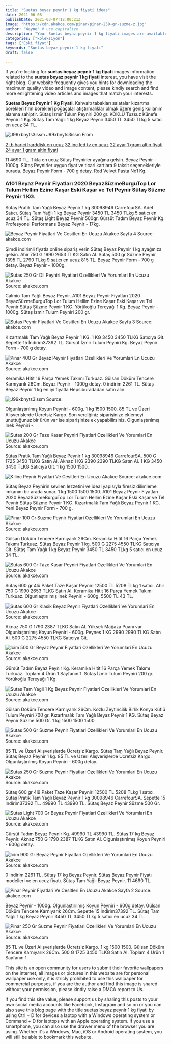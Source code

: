 ```yaml
---
title: "Suetas beyaz peynir 1 kg fiyati ideas"
date: 2021-06-08
publishDate: 2021-03-07T12:00:21Z
image: "https://cdn.akakce.com/pinar/pinar-250-gr-suzme-z.jpg"
author: "Wayne" # use capitalize
description: "Your Suetas beyaz peynir 1 kg fiyati images are available. Suetas beyaz peynir 1 kg fiyati are a topic that is being searched for and liked by netizens today. You can Download the Suetas beyaz peynir 1 kg fiyati files here. Find and Download all free photos and vectors."
categories: ["koleksiyon"]
tags: ["Eski fiyat"]
keywords: "Suetas beyaz peynir 1 kg fiyati"
draft: false

---
```


If you're looking for **suetas beyaz peynir 1 kg fiyati** images information related to the **suetas beyaz peynir 1 kg fiyati** interest, you have visit the right  blog.  Our website frequently  gives you  hints  for downloading  the maximum  quality video and image  content, please kindly search and find more enlightening video articles and images  that match your interests.

**Suetas Beyaz Peynir 1 Kg Fiyati**. Kahvaltı tabakları salatalar kızartma börekleri fırın börekleri poğaçalar atıştırmalıklar olmak üzere geniş kullanım alanına sahiptir. Sütaş İzmir Tulum Peyniri 200 gr. KÖKLÜ Tuzsuz Künefe Peyniri 1 Kg. Sütaş Tam Yağlı 1 kg Beyaz Peynir 3450 TL 3450 TLkg 5 satıcı en ucuz 34 TL.

![J99xbnyts3issm](https://iis-akakce.akamaized.net/p.z?%2F%2Fn11scdn%2Eakamaized%2Enet%2Fa1%2F1024%2Fev%2Dyasam%2Fpeynir%2Fsutas%2Dprofesyonel%2Dperformans%2Dbeyaz%2Dpeynir%2Dteneke%2D17%2Dkg%5F%5F0880447145243936%2Ejpg "J99xbnyts3issm")
J99xbnyts3issm From 

[2 tb harici harddisk en ucuz](/2-tb-harici-harddisk-en-ucuz/)
[32 inc led tv en ucuz](/32-inc-led-tv-en-ucuz/)
[22 ayar 1 gram altin fiyati](/22-ayar-1-gram-altin-fiyati/)
[24 ayar 1 gram altin fiyati](/24-ayar-1-gram-altin-fiyati/)

11 4690 TL. Tıkla en ucuz Sütaş Peynirler ayağına gelsin. Beyaz Peynir - 1000g. Sütaş Peynirler uygun fiyat ve ticari kartlara 9 taksit seçenekleriyle burada. Beyaz Peynir Form - 700 g detay. Red Velvet Pasta No1 Kg.

### A101 Beyaz Peynir Fiyatları 2020 BeyazSüzmeBurguTop Lor Tulum Hellim Ezine Kaşar Eski Kaşar ve Tel Peynir Sütaş Süzme Peynir 1 KG.

Sütaş Pratik Tam Yağlı Beyaz Peynir 1 kg 30098946 CarrefourSA. Adet Satıcı. Sütaş Tam Yağlı 1 kg Beyaz Peynir 3450 TL 3450 TLkg 5 satıcı en ucuz 34 TL. Sütaş Light Beyaz Peynir 500gr. Gürsüt Tadım Beyaz Peynir Kg. Profesyonel Performans Beyaz Peynir - 17kg.


![Beyaz Peynir Fiyatlari Ve Cesitleri En Ucuzu Akakce Sayfa 4](https://iis-akakce.akamaized.net/p.x?//mcdn01.gittigidiyor.net/55159/551599777_0.jpg "Beyaz Peynir Fiyatlari Ve Cesitleri En Ucuzu Akakce Sayfa 4")
Source: akakce.com

Şimdi indirimli fiyatla online sipariş verin Sütaş Beyaz Peynir 1 kg ayağınıza gelsin. Ahir 750 G 1990 2653 TLKG Satın Al. Sütaş 500 gr Süzme Peynir 1395 TL 2790 TLkg 9 satıcı en ucuz 815 TL. Beyaz Peynir Form - 700 g detay. Beyaz Peynir - 1000g.

![Sutas 250 Gr Dil Peyniri Fiyatlari Ozellikleri Ve Yorumlari En Ucuzu Akakce](https://cdn.akakce.com/sutas/sutas-250-gr-dil-i-z.jpg "Sutas 250 Gr Dil Peyniri Fiyatlari Ozellikleri Ve Yorumlari En Ucuzu Akakce")
Source: akakce.com

Calmio Tam Yağlı Beyaz Peynir. A101 Beyaz Peynir Fiyatları 2020 BeyazSüzmeBurguTop Lor Tulum Hellim Ezine Kaşar Eski Kaşar ve Tel Peynir Sütaş Süzme Peynir 1 KG. Yörükoğlu Tereyağı 1 Kg. Beyaz Peynir - 1000g. Sütaş İzmir Tulum Peyniri 200 gr.

![Sutas Peynir Fiyatlari Ve Cesitleri En Ucuzu Akakce Sayfa 3](https://cdn.akakce.com/iv/10022/969/969222632x.jpg "Sutas Peynir Fiyatlari Ve Cesitleri En Ucuzu Akakce Sayfa 3")
Source: akakce.com

Kızartmalık Tam Yağlı Beyaz Peynir 1 KG. 1 KG 3450 3450 TLKG Satıcıya Git. Sepette 15 İndirim37392 TL. Gürsüt İzmir Tulum Peyniri Kg. Beyaz Peynir Form - 700 g detay.

![Pinar 400 Gr Beyaz Peynir Fiyatlari Ozellikleri Ve Yorumlari En Ucuzu Akakce](https://cdn.akakce.com/pinar/pinar-400-gr-beyaz-peynir-z.jpg "Pinar 400 Gr Beyaz Peynir Fiyatlari Ozellikleri Ve Yorumlari En Ucuzu Akakce")
Source: akakce.com

Keramika Hitit 16 Parça Yemek Takımı Turkuaz. Gülsan Döküm Tencere Karnıyarık 26Cm. Beyaz Peynir - 1000g detay. 0 indirim 2261 TL. Sütaş Beyaz Peynir 1 kg en iyi fiyatla Hepsiburadadan satın alın.

![J99xbnyts3issm](https://iis-akakce.akamaized.net/p.z?%2F%2Fn11scdn%2Eakamaized%2Enet%2Fa1%2F1024%2Fev%2Dyasam%2Fpeynir%2Fsutas%2Dprofesyonel%2Dperformans%2Dbeyaz%2Dpeynir%2Dteneke%2D17%2Dkg%5F%5F0880447145243936%2Ejpg "J99xbnyts3issm")
Source: 

Olgunlaştırılmış Koyun Peyniri - 600g. 1 kg 1500 1500. 85 TL ve Üzeri Alışverişlerde Ücretsiz Kargo. Son verdiğiniz siparişinize eklemeyi unuttuğunuz bir ürün var ise siparişinize ek yapabilirsiniz. Olgunlaştırılmış İnek Peyniri -.

![Sutas 200 Gr Taze Kasar Peyniri Fiyatlari Ozellikleri Ve Yorumlari En Ucuzu Akakce](https://cdn.akakce.com/sutas/sutas-200-gr-taze-kasar-i-z.jpg "Sutas 200 Gr Taze Kasar Peyniri Fiyatlari Ozellikleri Ve Yorumlari En Ucuzu Akakce")
Source: akakce.com

Sütaş Pratik Tam Yağlı Beyaz Peynir 1 kg 30098946 CarrefourSA. 500 G 1725 3450 TLKG Satın Al. Aknaz 1 KG 2390 2390 TLKG Satın Al. 1 KG 3450 3450 TLKG Satıcıya Git. 1 kg 1500 1500.

![Kilinc Peynir Fiyatlari Ve Cesitleri En Ucuzu Akakce](https://cdn.akakce.com/kilinc/kilinc-5-kg-tam-yagli-beyaz-x.jpg "Kilinc Peynir Fiyatlari Ve Cesitleri En Ucuzu Akakce")
Source: akakce.com

Sütaş Beyaz Peynirin sevilen lezzetini ve ideal yapısıyla firesiz dilimleme imkanını bir arada sunar. 1 kg 1500 1500 1500. A101 Beyaz Peynir Fiyatları 2020 BeyazSüzmeBurguTop Lor Tulum Hellim Ezine Kaşar Eski Kaşar ve Tel Peynir Sütaş Süzme Peynir 1 KG. Kızartmalık Tam Yağlı Beyaz Peynir 1 KG. Yeni Beyaz Peynir Form - 700 g.

![Pinar 100 Gr Suzme Peynir Fiyatlari Ozellikleri Ve Yorumlari En Ucuzu Akakce](https://cdn.akakce.com/pinar/pinar-100-gr-suzme-z.jpg "Pinar 100 Gr Suzme Peynir Fiyatlari Ozellikleri Ve Yorumlari En Ucuzu Akakce")
Source: akakce.com

Gülsan Döküm Tencere Karnıyarık 26Cm. Keramika Hitit 16 Parça Yemek Takımı Turkuaz. Sütaş Beyaz Peynir 1 kg. 500 G 2275 4550 TLKG Satıcıya Git. Sütaş Tam Yağlı 1 kg Beyaz Peynir 3450 TL 3450 TLkg 5 satıcı en ucuz 34 TL.

![Sutas 600 Gr Taze Kasar Peyniri Fiyatlari Ozellikleri Ve Yorumlari En Ucuzu Akakce](https://cdn.akakce.com/sutas/sutas-600-gr-taze-kasar-i-z.jpg "Sutas 600 Gr Taze Kasar Peyniri Fiyatlari Ozellikleri Ve Yorumlari En Ucuzu Akakce")
Source: akakce.com

Sütaş 600 gr 4lü Paket Taze Kaşar Peyniri 12500 TL 5208 TLkg 1 satıcı. Ahir 750 G 1990 2653 TLKG Satın Al. Keramika Hitit 16 Parça Yemek Takımı Turkuaz. Olgunlaştırılmış İnek Peyniri - 600g. 5500 TL 43 TL.

![Sutas 600 Gr Klasik Beyaz Peynir Fiyatlari Ozellikleri Ve Yorumlari En Ucuzu Akakce](https://cdn.akakce.com/sutas/sutas-600-gr-klasik-beyaz-peynir-z.jpg "Sutas 600 Gr Klasik Beyaz Peynir Fiyatlari Ozellikleri Ve Yorumlari En Ucuzu Akakce")
Source: akakce.com

Aknaz 750 G 1790 2387 TLKG Satın Al. Yüksek Mağaza Puanı var. Olgunlaştırılmış Koyun Peyniri - 600g. Peynes 1 KG 2990 2990 TLKG Satın Al. 500 G 2275 4550 TLKG Satıcıya Git.

![Icim 500 Gr Beyaz Peynir Fiyatlari Ozellikleri Ve Yorumlari En Ucuzu Akakce](https://cdn.akakce.com/icim/icim-500-gr-beyaz-z.jpg "Icim 500 Gr Beyaz Peynir Fiyatlari Ozellikleri Ve Yorumlari En Ucuzu Akakce")
Source: akakce.com

Gürsüt Tadım Beyaz Peynir Kg. Keramika Hitit 16 Parça Yemek Takımı Turkuaz. Toplam 4 Ürün 1 Sayfanın 1. Sütaş İzmir Tulum Peyniri 200 gr. Yörükoğlu Tereyağı 1 Kg.

![Sutas Tam Yagli 1 Kg Beyaz Peynir Fiyatlari Ozellikleri Ve Yorumlari En Ucuzu Akakce](https://cdn.akakce.com/sutas/sutas-tam-yagli-1-kg-beyaz-peynir-z.jpg "Sutas Tam Yagli 1 Kg Beyaz Peynir Fiyatlari Ozellikleri Ve Yorumlari En Ucuzu Akakce")
Source: akakce.com

Gülsan Döküm Tencere Karnıyarık 26Cm. Kozlu Zeytincilik Birlik Konya Küflü Tulum Peyniri 700 gr. Kızartmalık Tam Yağlı Beyaz Peynir 1 KG. Sütaş Beyaz Peynir Süzme 500 Gr. 1 kg 1500 1500 1500.

![Sutas 500 Gr Suzme Peynir Fiyatlari Ozellikleri Ve Yorumlari En Ucuzu Akakce](https://cdn.akakce.com/sutas/sutas-500-gr-suzme-peynir-z.jpg "Sutas 500 Gr Suzme Peynir Fiyatlari Ozellikleri Ve Yorumlari En Ucuzu Akakce")
Source: akakce.com

85 TL ve Üzeri Alışverişlerde Ücretsiz Kargo. Sütaş Tam Yağlı Beyaz Peynir. Sütaş Beyaz Peynir 1 kg. 85 TL ve Üzeri Alışverişlerde Ücretsiz Kargo. Olgunlaştırılmış Koyun Peyniri - 600g detay.

![Sutas 250 Gr Suzme Peynir Fiyatlari Ozellikleri Ve Yorumlari En Ucuzu Akakce](https://cdn.akakce.com/sutas/sutas-250-gr-suzme-peynir_1-z.jpg "Sutas 250 Gr Suzme Peynir Fiyatlari Ozellikleri Ve Yorumlari En Ucuzu Akakce")
Source: akakce.com

Sütaş 600 gr 4lü Paket Taze Kaşar Peyniri 12500 TL 5208 TLkg 1 satıcı. Sütaş Pratik Tam Yağlı Beyaz Peynir 1 kg 30098946 CarrefourSA. Sepette 15 İndirim37392 TL. 49990 TL 43990 TL. Sütaş Beyaz Peynir Süzme 500 Gr.

![Sutas Light 700 Gr Beyaz Peynir Fiyatlari Ozellikleri Ve Yorumlari En Ucuzu Akakce](https://cdn.akakce.com/sutas/sutas-light-700-gr-beyaz-peynir-z.jpg "Sutas Light 700 Gr Beyaz Peynir Fiyatlari Ozellikleri Ve Yorumlari En Ucuzu Akakce")
Source: akakce.com

Gürsüt Tadım Beyaz Peynir Kg. 49990 TL 43990 TL. Sütaş 17 kg Beyaz Peynir. Aknaz 750 G 1790 2387 TLKG Satın Al. Olgunlaştırılmış Koyun Peyniri - 600g detay.

![Icim 900 Gr Beyaz Peynir Fiyatlari Ozellikleri Ve Yorumlari En Ucuzu Akakce](https://cdn.akakce.com/icim/icim-900-gr-beyaz-z.jpg "Icim 900 Gr Beyaz Peynir Fiyatlari Ozellikleri Ve Yorumlari En Ucuzu Akakce")
Source: akakce.com

0 indirim 2261 TL. Sütaş 17 kg Beyaz Peynir. Sütaş Beyaz Peynir Fiyatı modelleri ve en ucuz fiyatı. Sütaş Tam Yağlı Beyaz Peynir. 11 4690 TL.

![Pinar Peynir Fiyatlari Ve Cesitleri En Ucuzu Akakce Sayfa 2](https://cdn.akakce.com/pinar/pinar-800-gr-salamurali-beyaz-x.jpg "Pinar Peynir Fiyatlari Ve Cesitleri En Ucuzu Akakce Sayfa 2")
Source: akakce.com

Beyaz Peynir - 1000g. Olgunlaştırılmış Koyun Peyniri - 600g detay. Gülsan Döküm Tencere Karnıyarık 26Cm. Sepette 15 İndirim37392 TL. Sütaş Tam Yağlı 1 kg Beyaz Peynir 3450 TL 3450 TLkg 5 satıcı en ucuz 34 TL.

![Pinar 250 Gr Suzme Peynir Fiyatlari Ozellikleri Ve Yorumlari En Ucuzu Akakce](https://cdn.akakce.com/pinar/pinar-250-gr-suzme-z.jpg "Pinar 250 Gr Suzme Peynir Fiyatlari Ozellikleri Ve Yorumlari En Ucuzu Akakce")
Source: akakce.com

85 TL ve Üzeri Alışverişlerde Ücretsiz Kargo. 1 kg 1500 1500. Gülsan Döküm Tencere Karnıyarık 26Cm. 500 G 1725 3450 TLKG Satın Al. Toplam 4 Ürün 1 Sayfanın 1.

This site is an open community for users to submit their favorite wallpapers on the internet, all images or pictures in this website are for personal wallpaper use only, it is stricly prohibited to use this wallpaper for commercial purposes, if you are the author and find this image is shared without your permission, please kindly raise a DMCA report to Us.

If you find this site value, please support us by sharing this posts to your own social media accounts like Facebook, Instagram and so on or you can also save this blog page with the title suetas beyaz peynir 1 kg fiyati by using Ctrl + D for devices a laptop with a Windows operating system or Command + D for laptops with an Apple operating system. If you use a smartphone, you can also use the drawer menu of the browser you are using. Whether it's a Windows, Mac, iOS or Android operating system, you will still be able to bookmark this website.
